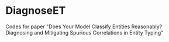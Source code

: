# DiagnoseET
Codes for paper "Does Your Model Classify Entities Reasonably? Diagnosing and Mitigating Spurious Correlations in Entity Typing"
